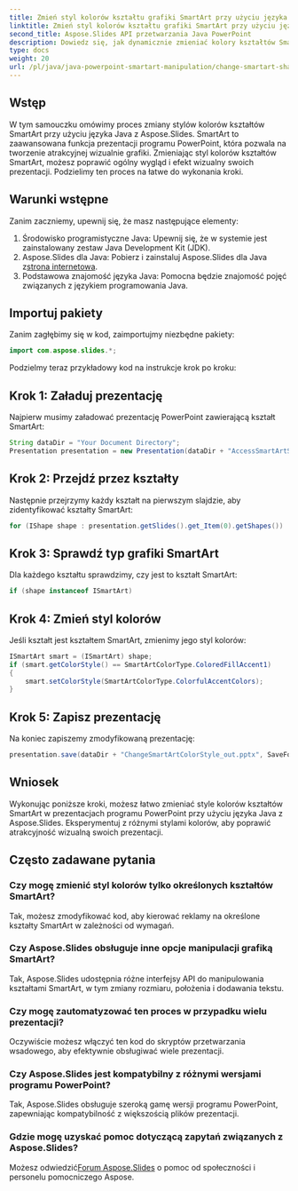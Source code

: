 ```yaml
---
title: Zmień styl kolorów kształtu grafiki SmartArt przy użyciu języka Java
linktitle: Zmień styl kolorów kształtu grafiki SmartArt przy użyciu języka Java
second_title: Aspose.Slides API przetwarzania Java PowerPoint
description: Dowiedz się, jak dynamicznie zmieniać kolory kształtów SmartArt w programie PowerPoint za pomocą języka Java i Aspose.Slides. Zwiększ atrakcyjność wizualną bez wysiłku.
type: docs
weight: 20
url: /pl/java/java-powerpoint-smartart-manipulation/change-smartart-shape-color-style-java/
---
```

## Wstęp
W tym samouczku omówimy proces zmiany stylów kolorów kształtów SmartArt przy użyciu języka Java z Aspose.Slides. SmartArt to zaawansowana funkcja prezentacji programu PowerPoint, która pozwala na tworzenie atrakcyjnej wizualnie grafiki. Zmieniając styl kolorów kształtów SmartArt, możesz poprawić ogólny wygląd i efekt wizualny swoich prezentacji. Podzielimy ten proces na łatwe do wykonania kroki.
## Warunki wstępne
Zanim zaczniemy, upewnij się, że masz następujące elementy:
1. Środowisko programistyczne Java: Upewnij się, że w systemie jest zainstalowany zestaw Java Development Kit (JDK).
2.  Aspose.Slides dla Java: Pobierz i zainstaluj Aspose.Slides dla Java z[strona internetowa](https://releases.aspose.com/slides/java/).
3. Podstawowa znajomość języka Java: Pomocna będzie znajomość pojęć związanych z językiem programowania Java.
## Importuj pakiety
Zanim zagłębimy się w kod, zaimportujmy niezbędne pakiety:
```java
import com.aspose.slides.*;
```
Podzielmy teraz przykładowy kod na instrukcje krok po kroku:
## Krok 1: Załaduj prezentację
Najpierw musimy załadować prezentację PowerPoint zawierającą kształt SmartArt:
```java
String dataDir = "Your Document Directory";
Presentation presentation = new Presentation(dataDir + "AccessSmartArtShape.pptx");
```
## Krok 2: Przejdź przez kształty
Następnie przejrzymy każdy kształt na pierwszym slajdzie, aby zidentyfikować kształty SmartArt:
```java
for (IShape shape : presentation.getSlides().get_Item(0).getShapes())
```
## Krok 3: Sprawdź typ grafiki SmartArt
Dla każdego kształtu sprawdzimy, czy jest to kształt SmartArt:
```java
if (shape instanceof ISmartArt)
```
## Krok 4: Zmień styl kolorów
Jeśli kształt jest kształtem SmartArt, zmienimy jego styl kolorów:
```java
ISmartArt smart = (ISmartArt) shape;
if (smart.getColorStyle() == SmartArtColorType.ColoredFillAccent1)
{
    smart.setColorStyle(SmartArtColorType.ColorfulAccentColors);
}
```
## Krok 5: Zapisz prezentację
Na koniec zapiszemy zmodyfikowaną prezentację:
```java
presentation.save(dataDir + "ChangeSmartArtColorStyle_out.pptx", SaveFormat.Pptx);
```
## Wniosek
Wykonując poniższe kroki, możesz łatwo zmieniać style kolorów kształtów SmartArt w prezentacjach programu PowerPoint przy użyciu języka Java z Aspose.Slides. Eksperymentuj z różnymi stylami kolorów, aby poprawić atrakcyjność wizualną swoich prezentacji.
## Często zadawane pytania
### Czy mogę zmienić styl kolorów tylko określonych kształtów SmartArt?
Tak, możesz zmodyfikować kod, aby kierować reklamy na określone kształty SmartArt w zależności od wymagań.
### Czy Aspose.Slides obsługuje inne opcje manipulacji grafiką SmartArt?
Tak, Aspose.Slides udostępnia różne interfejsy API do manipulowania kształtami SmartArt, w tym zmiany rozmiaru, położenia i dodawania tekstu.
### Czy mogę zautomatyzować ten proces w przypadku wielu prezentacji?
Oczywiście możesz włączyć ten kod do skryptów przetwarzania wsadowego, aby efektywnie obsługiwać wiele prezentacji.
### Czy Aspose.Slides jest kompatybilny z różnymi wersjami programu PowerPoint?
Tak, Aspose.Slides obsługuje szeroką gamę wersji programu PowerPoint, zapewniając kompatybilność z większością plików prezentacji.
### Gdzie mogę uzyskać pomoc dotyczącą zapytań związanych z Aspose.Slides?
 Możesz odwiedzić[Forum Aspose.Slides](https://forum.aspose.com/c/slides/11) o pomoc od społeczności i personelu pomocniczego Aspose.